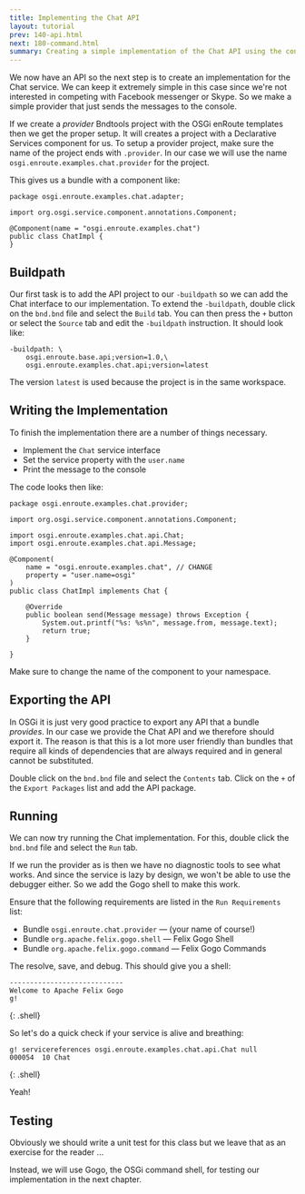 ```yaml
---
title: Implementing the Chat API
layout: tutorial
prev: 140-api.html
next: 180-command.html
summary: Creating a simple implementation of the Chat API using the console
---
```


We now have an API so the next step is to create an implementation for the Chat service. We can keep it extremely simple in this case since we're not interested in competing with Facebook messenger or Skype. So we make a simple provider that just sends the messages to the console. 

If we create a _provider_ Bndtools project with the OSGi enRoute templates then we get the proper setup. It will creates a project with a Declarative Services component for us. To setup a provider project, make sure the name of the project ends with `.provider`. In our case we will use the name `osgi.enroute.examples.chat.provider` for the project.

This gives us a bundle with a component like:

	package osgi.enroute.examples.chat.adapter;
	
	import org.osgi.service.component.annotations.Component;
	
	@Component(name = "osgi.enroute.examples.chat")
	public class ChatImpl {
	}
 
## Buildpath

Our first task is to add the API project to our `-buildpath` so we can add the Chat interface to our implementation. To extend the `-buildpath`, double click on the `bnd.bnd` file and select the `Build` tab. You can then press the `+` button or select the `Source` tab and edit the `-buildpath` instruction. It should look like:

	-buildpath: \
		osgi.enroute.base.api;version=1.0,\
		osgi.enroute.examples.chat.api;version=latest

The version `latest` is used because the project is in the same workspace.

## Writing the Implementation

To finish the implementation there are a number of things necessary. 

* Implement the `Chat` service interface
* Set the service property with the `user.name`
* Print the message to the console

The code looks then like:

	package osgi.enroute.examples.chat.provider;
	
	import org.osgi.service.component.annotations.Component;
	
	import osgi.enroute.examples.chat.api.Chat;
	import osgi.enroute.examples.chat.api.Message;
	
	@Component(
		name = "osgi.enroute.examples.chat", // CHANGE 
		property = "user.name=osgi"
	)
	public class ChatImpl implements Chat {
	
		@Override
		public boolean send(Message message) throws Exception {
			System.out.printf("%s: %s%n", message.from, message.text);
			return true;
		}
	
	}

Make sure to change the name of the component to your namespace.

## Exporting the API

In OSGi it is just very good practice to export any API that a bundle _provides_. In our case we provide the Chat API and we therefore should export it. The reason is that this is a lot more user friendly than bundles that require all kinds of dependencies that are always required and in general cannot be substituted.

Double click on the `bnd.bnd` file and select the `Contents` tab. Click on the `+` of the `Export Packages` list and add the API package.

## Running

We can now try running the Chat implementation. For this, double click the `bnd.bnd` file and select the `Run` tab.

If we run the provider as is then we have no diagnostic tools to see what works. And since the service is lazy by design, we won't be able to use the debugger either. So we add the Gogo shell to make this work.

Ensure that the following requirements are listed in the `Run Requirements` list:

* Bundle `osgi.enroute.chat.provider` — (your name of course!)
* Bundle `org.apache.felix.gogo.shell` — Felix Gogo Shell
* Bundle `org.apache.felix.gogo.command` — Felix Gogo Commands

The resolve, save, and debug. This should give you a shell:

	----------------------------
	Welcome to Apache Felix Gogo	
	g!
{: .shell}

So let's do a quick check if your service is alive and breathing:

	g! servicereferences osgi.enroute.examples.chat.api.Chat null
	000054  10 Chat                                     
{: .shell}

Yeah!

## Testing

Obviously we should write a unit test for this class but we leave that as an exercise for the reader ...

Instead, we will use Gogo, the OSGi command shell, for testing our implementation in the next chapter.
